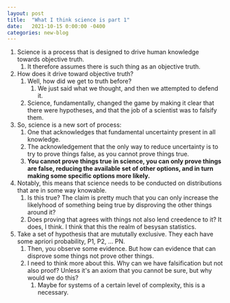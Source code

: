 ```yaml
---
layout: post
title:  "What I think science is part 1"
date:   2021-10-15 0:00:00 -0400
categories: new-blog
---
```

1. Science is a process that is designed to drive human knowledge towards objective truth.
    1. It therefore assumes there is such thing as an objective truth.
2. How does it drive toward objective truth?
    1. Well, how did we get to truth before?
        1. We just said what we thought, and then we attempted to defend it.
    2. Science, fundamentally, changed the game by making it clear that there were hypotheses, and that the job of a scientist was to falsify them.
3. So, science is a new sort of process:
    1. One that acknowledges that fundamental uncertainty present in all knowledge.
    2. The acknowledgement that the only way to reduce uncertainty is to try to prove things false, as you cannot prove things true.
    3. **You cannot prove things true in science, you can only prove things are false, reducing the available set of other options, and in turn making some specific options more likely.** 
4. Notably, this means that science needs to be conducted on distributions that are in some way knowable. 
    1. Is this true? The claim is pretty much that you can only increase the likelyhood of something being true by disproving the other things around it?
    2. Does proving that agrees with things not also lend creedence to it? It does, I think. I think that this the realm of besysan statistics. 
5. Take a set of hypothesis that are mututally exclusive. They each have some apriori probability, P1, P2, ... PN.
    1. Then, you observe some evidence. But how can evidence that can disprove some things not prove other things. 
    2. I need to think more about this. Why can we have falsification but not also proof? Unless it's an axiom that you cannot be sure, but why would we do this?
        1. Maybe for systems of a certain level of complexity, this is a necessary.